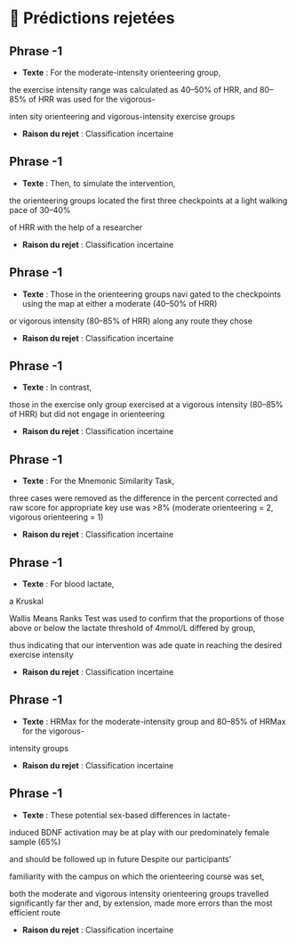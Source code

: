 # 🛑 Prédictions rejetées

## Phrase -1
- **Texte** : For the moderate-intensity orienteering group,

the exercise intensity
range was calculated as 40–50% of HRR, and 80–85% of HRR was used for the vigorous-

inten
sity orienteering and vigorous-intensity exercise groups
- **Raison du rejet** : Classification incertaine

## Phrase -1
- **Texte** : Then, to simulate the intervention,

the orienteering
groups located the first three checkpoints at a light walking pace of 30–40%

of HRR with the
help of a researcher
- **Raison du rejet** : Classification incertaine

## Phrase -1
- **Texte** : Those in the orienteering groups navi
gated to the checkpoints using the map at either a moderate (40–50% of HRR)

or vigorous
intensity (80–85% of HRR) along any route they chose
- **Raison du rejet** : Classification incertaine

## Phrase -1
- **Texte** : In contrast,

those in the exercise only group exercised
at a vigorous intensity (80–85% of HRR) but did not engage in orienteering
- **Raison du rejet** : Classification incertaine

## Phrase -1
- **Texte** : For the Mnemonic Similarity
Task,

three cases were removed as the difference in the percent corrected and raw score for
appropriate key use was >8% (moderate orienteering = 2, vigorous orienteering = 1)
- **Raison du rejet** : Classification incertaine

## Phrase -1
- **Texte** : For blood lactate,

a Kruskal


Wallis Means Ranks Test was used to confirm that the proportions of those above or below the
lactate threshold of 4mmol/L differed by group,

thus indicating that our intervention was ade
quate in reaching the desired exercise intensity
- **Raison du rejet** : Classification incertaine

## Phrase -1
- **Texte** : HRMax for the moderate-intensity group and 80–85% of HRMax for the vigorous-

intensity
groups
- **Raison du rejet** : Classification incertaine

## Phrase -1
- **Texte** : These potential sex-based differences in lactate-

induced BDNF activation may
be at play with our predominately female sample (65%)

and should be followed up in future
Despite our participants’

familiarity with the campus on which the orienteering course was
set,

both the moderate and vigorous intensity orienteering groups travelled significantly far
ther and, by extension, made more errors than the most efficient route
- **Raison du rejet** : Classification incertaine

